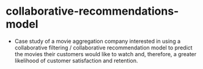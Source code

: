 # collaborative-recommendations-model

- Case study of a movie aggregation company interested in using a collaborative filtering / collaborative recommendation model to predict the movies their customers would like to watch and, therefore, a greater likelihood of customer satisfaction and retention.
